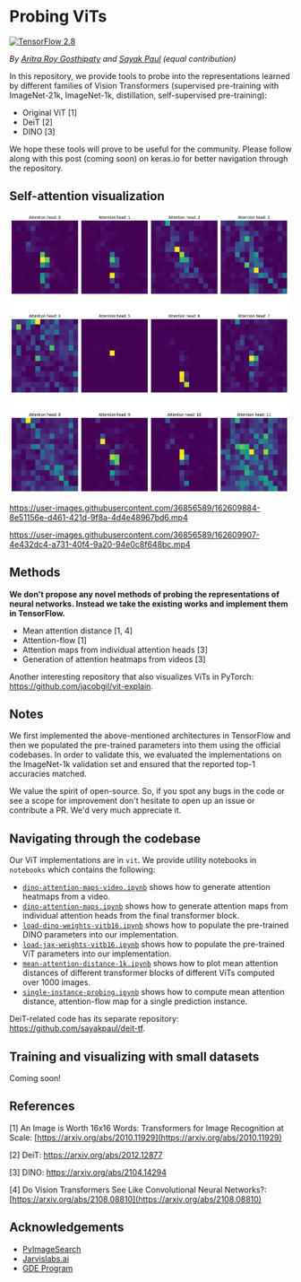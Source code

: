 # Probing ViTs

[![TensorFlow 2.8](https://img.shields.io/badge/TensorFlow-2.8-FF6F00?logo=tensorflow)](https://github.com/tensorflow/tensorflow/releases/tag/v2.8.0)

_By [Aritra Roy Gosthipaty](https://github.com/ariG23498) and [Sayak Paul](https://github.com/sayakpaul) (equal contribution)_

In this repository, we provide tools to probe into the representations learned by different families of Vision Transformers (supervised pre-training with ImageNet-21k, ImageNet-1k, distillation, self-supervised pre-training):

* Original ViT [1] 
* DeiT [2]
* DINO [3]

We hope these tools will prove to be useful for the community. Please follow along with this post (coming soon) on keras.io for better navigation through the repository. 


## Self-attention visualization

<img src="./assets/dino_attention_heads.png" height=500 width=500/>

https://user-images.githubusercontent.com/36856589/162609884-8e51156e-d461-421d-9f8a-4d4e48967bd6.mp4

https://user-images.githubusercontent.com/36856589/162609907-4e432dc4-a731-40f4-9a20-94e0c8f648bc.mp4


## Methods

**We don't propose any novel methods of probing the representations of neural networks. Instead we take the existing works and implement them in TensorFlow.**

* Mean attention distance [1, 4]
* Attention-flow [1]
* Attention maps from individual attention heads [3]
* Generation of attention heatmaps from videos [3]

Another interesting repository that also visualizes ViTs in PyTorch: https://github.com/jacobgil/vit-explain.


## Notes

We first implemented the above-mentioned architectures in TensorFlow and then we populated the pre-trained parameters into them using the official codebases. In order to validate this, we evaluated the implementations on the ImageNet-1k validation set and ensured that the reported top-1 accuracies matched. 

We value the spirit of open-source. So, if you spot any bugs in the code or see a scope for improvement don't hesitate to open up an issue or contribute a PR. We'd very much appreciate it. 


## Navigating through the codebase

Our ViT implementations are in `vit`. We provide utility notebooks in `notebooks` which contains the following:

* [`dino-attention-maps-video.ipynb`](https://github.com/sayakpaul/probing-vits/blob/main/notebooks/dino-attention-maps-video.ipynb) shows how to generate attention heatmaps from a video.
* [`dino-attention-maps.ipynb`](https://github.com/sayakpaul/probing-vits/blob/main/notebooks/dino-attention-maps.ipynb) shows how to generate attention maps from individual attention heads from the final transformer block.
* [`load-dino-weights-vitb16.ipynb`](https://github.com/sayakpaul/probing-vits/blob/main/notebooks/load-dino-weights-vitb16.ipynb) shows how to populate the pre-trained DINO parameters into our implementation. 
* [`load-jax-weights-vitb16.ipynb`](https://github.com/sayakpaul/probing-vits/blob/main/notebooks/load-jax-weights-vitb16.ipynb) shows how to populate the pre-trained ViT parameters into our implementation. 
* [`mean-attention-distance-1k.ipynb`](https://github.com/sayakpaul/probing-vits/blob/main/notebooks/mean-attention-distance-1k.ipynb) shows how to plot mean attention distances of different transformer blocks of different ViTs computed over 1000 images.
* [`single-instance-probing.ipynb`](https://github.com/sayakpaul/probing-vits/blob/main/notebooks/single-instance-probing.ipynb) shows how to compute mean attention distance, attention-flow map for a single prediction instance.

DeiT-related code has its separate repository: https://github.com/sayakpaul/deit-tf.


## Training and visualizing with small datasets

Coming soon!


## References

[1] An Image is Worth 16x16 Words: Transformers for Image Recognition at Scale:  [https://arxiv.org/abs/2010.11929](https://arxiv.org/abs/2010.11929)

[2] DeiT: https://arxiv.org/abs/2012.12877

[3] DINO: https://arxiv.org/abs/2104.14294

[4] Do Vision Transformers See Like Convolutional Neural Networks?:  [https://arxiv.org/abs/2108.08810](https://arxiv.org/abs/2108.08810)

## Acknowledgements

- [PyImageSearch](https://pyimagesearch.com)
- [Jarvislabs.ai](https://jarvislabs.ai/)
- [GDE Program](https://developers.google.com/programs/experts/)

